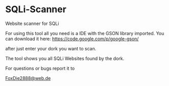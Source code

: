 # SQLi-Scanner
Website scanner for SQLi

For using this tool all you need is a IDE with the GSON library imported. You can download it here:
https://code.google.com/p/google-gson/

after just enter your dork you want to scan. 

The tool shows you all SQLi Websites found by the dork.

For questions or bugs report it to

FoxDie2888@web.de

